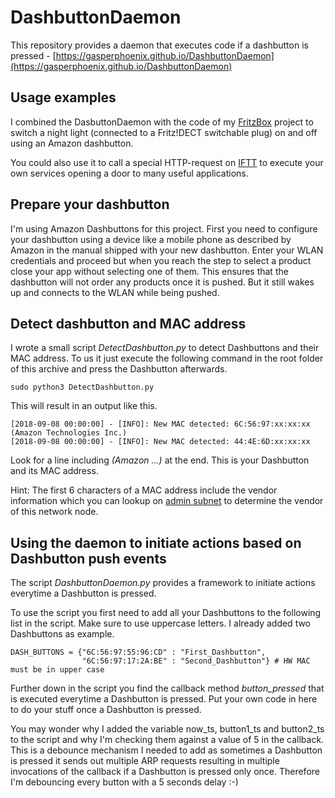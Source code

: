 # DashbuttonDaemon
This repository provides a daemon that executes code if a dashbutton is pressed - [https://gasperphoenix.github.io/DashbuttonDaemon](https://gasperphoenix.github.io/DashbuttonDaemon)

## Usage examples

I combined the DasbuttonDaemon with the code of my [FritzBox](https://gasperphoenix.github.io/FritzBox/) project to switch a night light (connected to a Fritz!DECT switchable plug) on and off using an Amazon dashbutton.

You could also use it to call a special HTTP-request on [IFTT](https://ifttt.com/discover) to execute your own services opening a door to many useful applications.

## Prepare your dashbutton

I'm using Amazon Dashbuttons for this project. First you need to configure your dashbutton using a device like a mobile phone as described by Amazon in the manual shipped with your new dashbutton. Enter your WLAN credentials and proceed but when you reach the step to select a product close your app without selecting one of them. This ensures that the dashbutton will not order any products once it is pushed. But it still wakes up and connects to the WLAN while being pushed. 

## Detect dashbutton and MAC address

I wrote a small script *DetectDashbutton.py* to detect Dashbuttons and their MAC address. To us it just execute the following command in the root folder of this archive and press the Dashbutton afterwards.

```
sudo python3 DetectDashbutton.py
```

This will result in an output like this.

```
[2018-09-08 00:00:00] - [INFO]: New MAC detected: 6C:56:97:xx:xx:xx (Amazon Technologies Inc.)
[2018-09-08 00:00:00] - [INFO]: New MAC detected: 44:4E:6D:xx:xx:xx                        
```

Look for a line including *(Amazon ...)* at the end. This is your Dashbutton and its MAC address.

Hint: The first 6 characters of a MAC address include the vendor information which you can lookup on [admin subnet](https://www.adminsub.net/mac-address-finder) to determine the vendor of this network node.

## Using the daemon to initiate actions based on Dashbutton push events

The script *DashbuttonDaemon.py* provides a framework to initiate actions everytime a Dashbutton is pressed.

To use the script you first need to add all your Dashbuttons to the following list in the script. Make sure to use uppercase letters. I already added two Dashbuttons as example.
 
```
DASH_BUTTONS = {"6C:56:97:55:96:CD" : "First_Dashbutton",
                "6C:56:97:17:2A:BE" : "Second_Dashbutton"} # HW MAC must be in upper case
```

Further down in the script you find the callback method *button_pressed* that is executed everytime a Dashbutton is pressed. Put your own code in here to do your stuff once a Dashbutton is pressed.

You may wonder why I added the variable now_ts, button1_ts and button2_ts to the script and why I'm checking them against a value of 5 in the callback. This is a debounce mechanism I needed to add as sometimes a Dashbutton is pressed it sends out multiple ARP requests resulting in multiple invocations of the callback if a Dashbutton is pressed only once. Therefore I'm debouncing every button with a 5 seconds delay :-)  